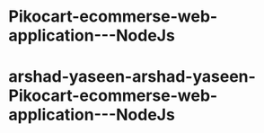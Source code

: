 # Pikocart-ecommerse-web-application---NodeJs
# arshad-yaseen-arshad-yaseen-Pikocart-ecommerse-web-application---NodeJs
